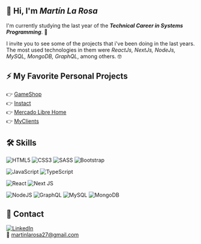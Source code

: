 ## 👋 Hi, I'm *Martín La Rosa*
I'm currently studying the last year of the ***Technical Career in Systems Programming***. 🤙   

I invite you to see some of the projects that i've been doing in the last years. The most used technologies in them were *ReactJs, NextJs, NodeJs, MySQL, MongoDB, GraphQL*, among others. 🤓

## ⚡ My Favorite Personal Projects 
👉 [GameShop](https://github.com/MartinLaRosa27/GameShop)  
👉 [Instact](https://github.com/MartinLaRosa27/Instact)  
👉 [Mercado Libre Home](https://github.com/MartinLaRosa27/Mercado-Libre-Home)   
👉 [MyClients](https://github.com/MartinLaRosa27/MyClients)  

## 🛠️ Skills 
![HTML5](https://img.shields.io/badge/html5-%23E34F26.svg?style=for-the-badge&logo=html5&logoColor=white)
![CSS3](https://img.shields.io/badge/css3-%231572B6.svg?style=for-the-badge&logo=css3&logoColor=white)
![SASS](https://img.shields.io/badge/SASS-hotpink.svg?style=for-the-badge&logo=SASS&logoColor=white)
![Bootstrap](https://img.shields.io/badge/bootstrap-%23563D7C.svg?style=for-the-badge&logo=bootstrap&logoColor=white)

![JavaScript](https://img.shields.io/badge/javascript-%23323330.svg?style=for-the-badge&logo=javascript&logoColor=%23F7DF1E)
![TypeScript](https://img.shields.io/badge/typescript-%23007ACC.svg?style=for-the-badge&logo=typescript&logoColor=white)

![React](https://img.shields.io/badge/react-%2320232a.svg?style=for-the-badge&logo=react&logoColor=%2361DAFB)
![Next JS](https://img.shields.io/badge/Next-black?style=for-the-badge&logo=next.js&logoColor=white)

![NodeJS](https://img.shields.io/badge/node.js-6DA55F?style=for-the-badge&logo=node.js&logoColor=white)
![GraphQL](https://img.shields.io/badge/-GraphQL-E10098?style=for-the-badge&logo=graphql&logoColor=white)
![MySQL](https://img.shields.io/badge/mysql-%2300f.svg?style=for-the-badge&logo=mysql&logoColor=white)
![MongoDB](https://img.shields.io/badge/MongoDB-%234ea94b.svg?style=for-the-badge&logo=mongodb&logoColor=white)


## 💬 Contact
[![LinkedIn](https://img.shields.io/badge/linkedin-%230077B5.svg?style=for-the-badge&logo=linkedin&logoColor=white)](https://www.linkedin.com/in/martin-la-rosa/)  
📨 martinlarosa27@gmail.com   
